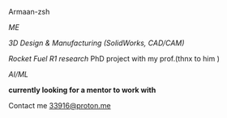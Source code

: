 Armaan-zsh

*ME*

*3D Design & Manufacturing (SolidWorks, CAD/CAM)*

*Rocket Fuel R1 research* PhD project with my prof.(thnx to him )

*AI/ML*

**currently looking for a mentor to work with**


Contact me
33916@proton.me




<!---
Armaan-zsh/Armaan-zsh is a ✨ special ✨ repository because its `README.md` (this file) appears on your GitHub profile.
You can click the Preview link to take a look at your changes.
--->
